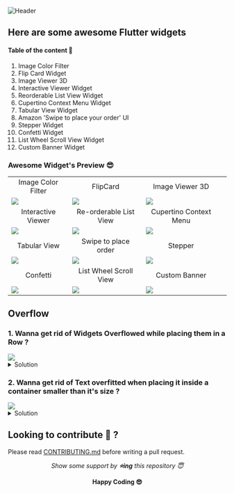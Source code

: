 ![Header](https://github.com/BolisettySujith/Awesome-Flutter-Widgets/assets/73323807/c0186509-5425-4485-b87c-ee38d81acd98)

## Here are some awesome Flutter widgets

#### Table of the content 📑
1. Image Color Filter 
2. Flip Card Widget
3. Image Viewer 3D
4. Interactive Viewer Widget
5. Reorderable List View Widget
6. Cupertino Context Menu Widget
7. Tabular View Widget
8. Amazon 'Swipe to place your order' UI
9. Stepper Widget
10. Confetti Widget 
11. List Wheel Scroll View Widget
12. Custom Banner Widget

### Awesome Widget's Preview 😎

<table>
    <tr>
    <td align="center">Image Color Filter</td>
    <td align="center">FlipCard</td>
    <td align="center">Image Viewer 3D</td>
    </tr>
    <tr>
    <td><img src="https://github.com/BolisettySujith/Awesome-Flutter-Widgets/assets/73323807/c62ee1ae-b186-4f79-ae34-550d57eafefd"></td>    
    <td><img src="https://github.com/BolisettySujith/Awesome-Flutter-Widgets/assets/73323807/e460388d-5bdc-46df-a251-f358363fb35c"></td>
    <td><img src="assets\gifs\image_viewer_3d.gif"></td>
    </tr>
    <tr>
    <td align="center">Interactive Viewer</td>
    <td align="center">Re-orderable List View</td>
    <td align="center">Cupertino Context Menu</td>
    </tr>
    <tr>
    <td><img src="https://github.com/BolisettySujith/Awesome-Flutter-Widgets/assets/73323807/10a7c8ca-b98d-4d8e-8935-588c0c4a92fa"></td>
    <td><img src="https://github.com/BolisettySujith/Awesome-Flutter-Widgets/assets/73323807/f49d1a11-2051-4dad-8527-ad5ad1882474"></td>
    <td><img src="https://github.com/BolisettySujith/Awesome-Flutter-Widgets/assets/73323807/75224fa7-ec87-4a0e-8060-0483d77290a0"></td>
    </tr>
    <tr>
    <td align="center">Tabular View</td>
    <td align="center">Swipe to place order</td>
    <td align="center">Stepper</td>
    </tr>
    <tr>
    <td><img src="assets\gifs\tabular_view.gif"></td>
    <td><img src="https://github.com/BolisettySujith/Awesome-Flutter-Widgets/assets/73323807/bb2b65e5-2eda-47dc-8b10-bd335e4185b6"></td>
    <td><img src="https://github.com/BolisettySujith/Awesome-Flutter-Widgets/assets/73323807/7cee4c45-6acb-4ea8-97ff-4554adea9dc4"></td>
    </tr>
    <tr>
    <td align="center">Confetti</td>
    <td align="center">List Wheel Scroll View</td>
    <td align="center">Custom Banner</td>
    <td align="center"></td>
    </tr>
    <tr>
    <td><img src="assets\gifs\confetti.gif"></td>
    <td><img src="https://github.com/BolisettySujith/Awesome-Flutter-Widgets/assets/73323807/3795f18c-86eb-4fbe-9d06-dede56e94305"></td>
    <td><img src="https://github.com/BolisettySujith/Awesome-Flutter-Widgets/assets/73323807/f55d1d84-a446-463e-9c44-c8e1f0bf3a39"></td>
    </tr>
</table>

## Overflow
### 1. Wanna get rid of Widgets Overflowed while placing them in a Row ?
<img src="https://github.com/BolisettySujith/Awesome-Flutter-Widgets/assets/73323807/3bf41ad9-a77b-4600-9ce5-45ea3230f06c">

<details><summary>Solution</summary>
<p>

### Just Wrap them 😎
<img src="https://github.com/BolisettySujith/Awesome-Flutter-Widgets/assets/73323807/08d6a17a-02ad-43d9-96d6-549bb15b37e2">

**Use**
```dart
Wrap(
    spacing: 5.0,
    runSpacing: 5.0,
    children: [
        Container(color: Colors.yellow, height: 100, width: 100,),
        Container(color: Colors.green, height: 100, width: 100,),
        Container(color: Colors.blue, height: 100, width: 100,),
        Container(color: Colors.red, height: 100, width: 100,),
        Container(color: Colors.pink, height: 100, width: 100,),
        Container(color: Colors.orange, height: 100, width: 100,),
        Container(color: Colors.amber, height: 100, width: 100,)
    ],
)
```
</p>
</details>

### 2. Wanna get rid of Text overfitted when placing it inside a container smaller than it's size ?
<img src="https://github.com/BolisettySujith/Awesome-Flutter-Widgets/assets/73323807/a8f22dd3-e96f-4c4f-a537-e5022360ec3d">

<details><summary>Solution</summary>
<p>

### Just Fit that 😎
<img src="https://github.com/BolisettySujith/Awesome-Flutter-Widgets/assets/73323807/5d9f7f28-88c5-4028-a502-bcb672c14f7b">

**Use**
```dart
Container(
    height: 150,
    width: 400,
    color: Colors.cyan,
    child: const FittedBox(
        fit: BoxFit.contain,
        child:  Text(
            "Hello",
            style: TextStyle(
                fontSize: 200
            ),
        ),
    ),
)
```
</p>
</details>


## Looking to contribute 📝 ?
Please read [CONTRIBUTING.md](/CONTRIBUTING.md) before writing a pull request.


*<p align="center">Show some support by **⭐ing** this repository 😇</p>*

**<p align="center">Happy Coding 😎</p>**

